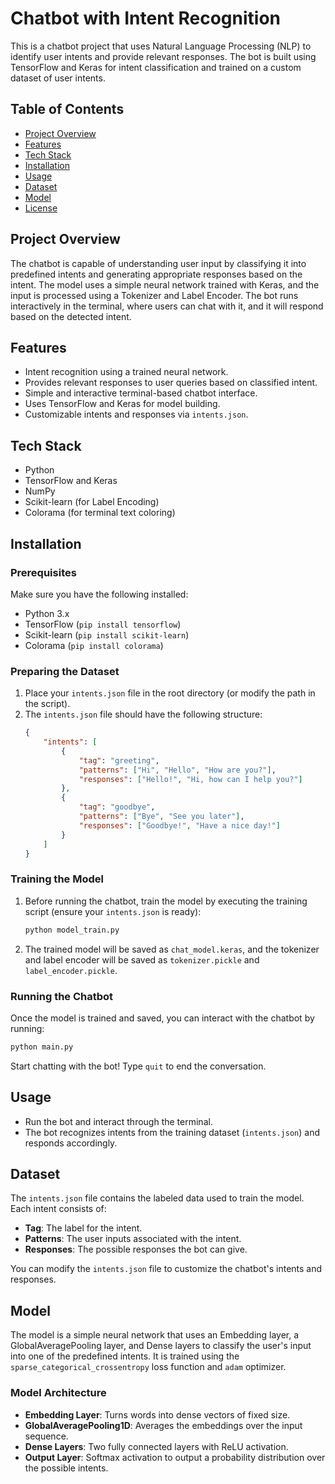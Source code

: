 # Chatbot with Intent Recognition

This is a chatbot project that uses Natural Language Processing (NLP) to identify user intents and provide relevant responses. The bot is built using TensorFlow and Keras for intent classification and trained on a custom dataset of user intents.

## Table of Contents
- [Project Overview](#project-overview)
- [Features](#features)
- [Tech Stack](#tech-stack)
- [Installation](#installation)
- [Usage](#usage)
- [Dataset](#dataset)
- [Model](#model)
- [License](#license)

## Project Overview
The chatbot is capable of understanding user input by classifying it into predefined intents and generating appropriate responses based on the intent. The model uses a simple neural network trained with Keras, and the input is processed using a Tokenizer and Label Encoder. The bot runs interactively in the terminal, where users can chat with it, and it will respond based on the detected intent.

## Features
- Intent recognition using a trained neural network.
- Provides relevant responses to user queries based on classified intent.
- Simple and interactive terminal-based chatbot interface.
- Uses TensorFlow and Keras for model building.
- Customizable intents and responses via `intents.json`.

## Tech Stack
- Python
- TensorFlow and Keras
- NumPy
- Scikit-learn (for Label Encoding)
- Colorama (for terminal text coloring)

## Installation

### Prerequisites
Make sure you have the following installed:
- Python 3.x
- TensorFlow (`pip install tensorflow`)
- Scikit-learn (`pip install scikit-learn`)
- Colorama (`pip install colorama`)

### Preparing the Dataset
1. Place your `intents.json` file in the root directory (or modify the path in the script).
2. The `intents.json` file should have the following structure:
   ```json
   {
       "intents": [
           {
               "tag": "greeting",
               "patterns": ["Hi", "Hello", "How are you?"],
               "responses": ["Hello!", "Hi, how can I help you?"]
           },
           {
               "tag": "goodbye",
               "patterns": ["Bye", "See you later"],
               "responses": ["Goodbye!", "Have a nice day!"]
           }
       ]
   }
   ```

### Training the Model
1. Before running the chatbot, train the model by executing the training script (ensure your `intents.json` is ready):
   ```bash
   python model_train.py
   ```

2. The trained model will be saved as `chat_model.keras`, and the tokenizer and label encoder will be saved as `tokenizer.pickle` and `label_encoder.pickle`.

### Running the Chatbot
Once the model is trained and saved, you can interact with the chatbot by running:
```bash
python main.py
```
Start chatting with the bot! Type `quit` to end the conversation.

## Usage
- Run the bot and interact through the terminal.
- The bot recognizes intents from the training dataset (`intents.json`) and responds accordingly.

## Dataset
The `intents.json` file contains the labeled data used to train the model. Each intent consists of:
- **Tag**: The label for the intent.
- **Patterns**: The user inputs associated with the intent.
- **Responses**: The possible responses the bot can give.

You can modify the `intents.json` file to customize the chatbot's intents and responses.

## Model
The model is a simple neural network that uses an Embedding layer, a GlobalAveragePooling layer, and Dense layers to classify the user's input into one of the predefined intents. It is trained using the `sparse_categorical_crossentropy` loss function and `adam` optimizer.

### Model Architecture
- **Embedding Layer**: Turns words into dense vectors of fixed size.
- **GlobalAveragePooling1D**: Averages the embeddings over the input sequence.
- **Dense Layers**: Two fully connected layers with ReLU activation.
- **Output Layer**: Softmax activation to output a probability distribution over the possible intents.
